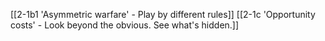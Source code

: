 
[[2-1b1 'Asymmetric warfare' - Play by different rules]]
[[2-1c 'Opportunity costs' - Look beyond the obvious. See what's hidden.]]

